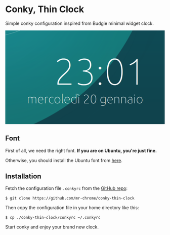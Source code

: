 # Conky, Thin Clock 
Simple conky configuration inspired from Budgie minimal widget clock.

![screenshot](screenshot-on-green.png)

## Font
First of all, we need the right font. **If you are on Ubuntu, you're just fine.**

Otherwise, you should install the Ubuntu font from [here](https://design.ubuntu.com/font/).

## Installation
Fetch the configuration file `.conkyrc` from the [GitHub repo](https://github.com/mr-chrome/conky-thin-clock):

```
$ git clone https://github.com/mr-chrome/conky-thin-clock
```

Then copy the configuration file in your home directory like this:

```
$ cp ./conky-thin-clock/conkyrc ~/.conkyrc
```

Start conky and enjoy your brand new clock.

